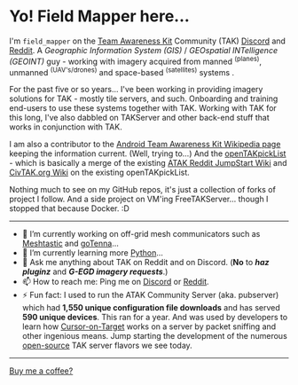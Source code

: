 # Yo! Field Mapper here...

I'm `field_mapper` on the [Team Awareness Kit](https://tak.gov) Community (TAK) [Discord]( https://discord.gg/xTdEcpc) and [Reddit](https://www.reddit.com/r/ATAK/). A *Geographic Information System (GIS)* / *GEOspatial INTelligence (GEOINT)* guy - working with imagery acquired from manned <sup>(planes)</sup>, unmanned <sup>(UAV's/drones)</sup> and space-based <sup>(satellites)</sup> systems .

For the past five or so years... I've been working in providing imagery solutions for TAK - mostly tile servers, and such. Onboarding and training end-users to use these systems together with TAK. Working with TAK for this long, I've also dabbled on TAKServer and other back-end stuff that works in conjunction with TAK.

I am also a contributor to the [Android Team Awareness Kit Wikipedia page](https://en.wikipedia.org/wiki/Android_Team_Awareness_Kit) keeping the information current. (Well, trying to...) And the [openTAKpickList](https://github.com/FreeTAKTeam/openTAKpickList) - which is basically a merge of the existing [ATAK Reddit JumpStart Wiki](https://www.reddit.com/r/ATAK/wiki/index) and [CivTAK.org Wiki](https://wiki.civtak.org/index.php) on the existing openTAKpickList.

Nothing much to see on my GitHub repos, it's just a collection of forks of project I follow. And a side project on VM'ing FreeTAKServer... though I stopped that because Docker. :D

***

- 🔭 I’m currently working on off-grid mesh communicators such as [Meshtastic](https://meshtastic.org/) and [goTenna](https://gotenna.com/)...
- 🌱 I’m currently learning more [Python](https://www.python.org)...
- 💬 Ask me anything about TAK on Reddit and on Discord. (**No** to **_haz pluginz_** and ***G-EGD imagery requests***.) 
- 📫 How to reach me: Ping me on [Discord]( https://discord.gg/xTdEcpc) or [Reddit](https://www.reddit.com/r/ATAK/).
- ⚡ Fun fact: I used to run the ATAK Community Server (aka. pubserver) which had **1,550 unique configuration file downloads** and has served **590 unique devices**. This ran for a year. And was used by developers to learn how [Cursor-on-Target](https://www.mitre.org/publications/technical-papers/cursorontarget-message-router-users-guide) works on a server by packet sniffing and other ingenious means. Jump starting the development of the numerous <u>open-source</u> TAK server flavors we see today.

***

[Buy me a coffee?](https://www.buymeacoffee.com/fieldmapper) 

<!--
**fieldmapper/fieldmapper** is a ✨ _special_ ✨ repository because its `README.md` (this file) appears on your GitHub profile.

Here are some ideas to get you started:

- 🔭 I’m currently working on ...
- 🌱 I’m currently learning ...
- 👯 I’m looking to collaborate on ...
- 🤔 I’m looking for help with ...
- 💬 Ask me about ...
- 📫 How to reach me: ...
- 😄 Pronouns: ...
- ⚡ Fun fact: ...
-->
